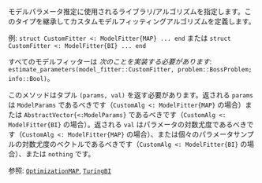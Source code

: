 モデルパラメータ推定に使用されるライブラリ/アルゴリズムを指定します。このタイプを継承してカスタムモデルフィッティングアルゴリズムを定義します。

例: `struct CustomFitter <: ModelFitter{MAP} ... end` または `struct CustomFitter <: ModelFitter{BI} ... end`

すべてのモデルフィッターは *次のことを実装する必要があります*: `estimate_parameters(model_fitter::CustomFitter, problem::BossProblem; info::Bool)`。

このメソッドはタプル `(params, val)` を返す必要があります。返される `params` は `ModelParams` であるべきです（`CustomAlg <: ModelFitter{MAP}` の場合）または `AbstractVector{<:ModelParams}` であるべきです（`CustomAlg <: ModelFitter{BI}` の場合）。返される `val` はパラメータの対数尤度であるべきです（`CustomAlg <: ModelFitter{MAP}` の場合）、または個々のパラメータサンプルの対数尤度のベクトルであるべきです（`CustomAlg <: ModelFitter{BI}` の場合）、または `nothing` です。

参照: [`OptimizationMAP`](@ref), [`TuringBI`](@ref)
